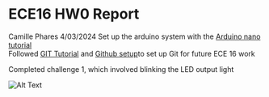 # ECE16 HW0 Report #
Camille Phares 4/03/2024
Set up the arduino system with the [Arduino nano tutorial](https://docs.google.com/document/d/1Jv6GWJzxSbFLahEDzHjeGLg01ks5tghcf38_MsfA9p0/edit?usp=sharing)   
Followed [GIT Tutorial](https://docs.google.com/document/d/1wjCr_nKU0KEgjXCI9AGyiFBdjcIc3h4XJ-8Ajnt5eSg/edit#heading=h.x1a3hl8rcaaw) and [Github setup](https://docs.google.com/document/d/1vq7ueCu8QN6GhRPp8dWkZQk9Hj7_Q9NmoQiRmE7sscw/edit)to set up Git for future ECE 16 work     

Completed challenge 1, which involved blinking the LED output light

![Alt Text](/Users/camillephares/ECE_16/ece16-assignment-flowerwallpaper/HW0/Documentation/Fig/c1_part1_a.gif)

